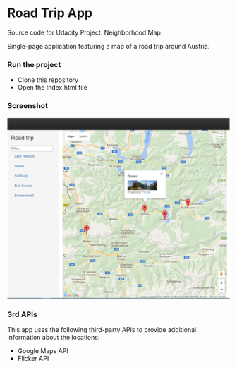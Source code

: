 # Road Trip App #

Source code for Udacity Project: Neighborhood Map.

Single-page application featuring a map of a road trip around Austria.

### Run the project ###
* Clone this repository
* Open the Index.html file

### Screenshot ###
![Alt text](https://raw.githubusercontent.com/jonathanfmachado/udacity-frontend-project/master/thumbnail.png)

### 3rd APIs ###

This app uses the following third-party APIs to provide additional information about the locations:
* Google Maps API
* Flicker API